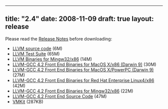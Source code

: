 
---
title: "2.4"
date: 2008-11-09
draft: true
layout: release
---

Please read the [Release Notes](/2.4/docs/ReleaseNotes.html) before
downloading:
* [LLVM source code](/2.4/llvm-2.4.tar.gz) (6M)
* [LLVM Test Suite](/2.4/llvm-test-2.4.tar.gz) (65M)
* [LLVM Binaries for Mingw32/x86](/2.4/llvm-2.4-x86-mingw32.tar.bz2) (14M)
* [LLVM-GCC 4.2 Front End Binaries for MacOS X/x86 (Darwin 9)](/2.4/llvm-gcc4.2-2.4-x86-darwin9.tar.gz) (30M)
* [LLVM-GCC 4.2 Front End Binaries for MacOS X/PowerPC (Darwin 9)](/2.4/llvm-gcc4.2-2.4-ppc-darwin9.tar.gz) (27M)
* [LLVM-GCC 4.2 Front End Binaries for Red Hat Enterprise Linux4/x86](/2.4/llvm-gcc4.2-2.4-x86-linux-RHEL4.tar.gz) (42M)
* [LLVM-GCC 4.2 Front End Binaries for Mingw32/x86](/2.4/llvm-gcc4.2-2.4-x86-mingw32.tar.bz2) (22M)
* [LLVM-GCC 4.2 Front End Source Code](/2.4/llvm-gcc-4.2-2.4.source.tar.gz) (47M)
* [VMKit](/2.4/vmkit-0.24.tar.bz2) (287KB)


